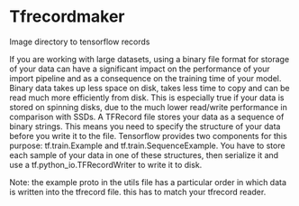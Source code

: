 # Tfrecordmaker
Image directory to tensorflow records

If you are working with large datasets, using a binary file format for storage of your data can have a significant impact on the performance of your import pipeline and as a consequence on the training time of your model. Binary data takes up less space on disk, takes less time to copy and can be read much more efficiently from disk. This is especially true if your data is stored on spinning disks, due to the much lower read/write performance in comparison with SSDs.
A TFRecord file stores your data as a sequence of binary strings. This means you need to specify the structure of your data before you write it to the file. Tensorflow provides two components for this purpose: tf.train.Example and tf.train.SequenceExample. You have to store each sample of your data in one of these structures, then serialize it and use a tf.python_io.TFRecordWriter to write it to disk.


Note: the example proto in the utils file has a particular order in which data is written into the tfrecord file. this has to match your tfrecord reader.
